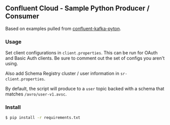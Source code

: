 ## Confluent Cloud - Sample Python Producer / Consumer

Based on examples pulled from [confluent-kafka-pyton](https://github.com/confluentinc/confluent-kafka-python).

### Usage
Set client configurations in `client.properties`.  This can be run for OAuth and Basic Auth clients.  Be sure to comment out the set of configs you aren't using.

Also add Schema Registry cluster / user information in `sr-client.properties`.

By default, the script will produce to a `user` topic backed with a schema that matches `/avro/user-v1.avsc`.

### Install

``` bash
$ pip install -r requirements.txt
```

